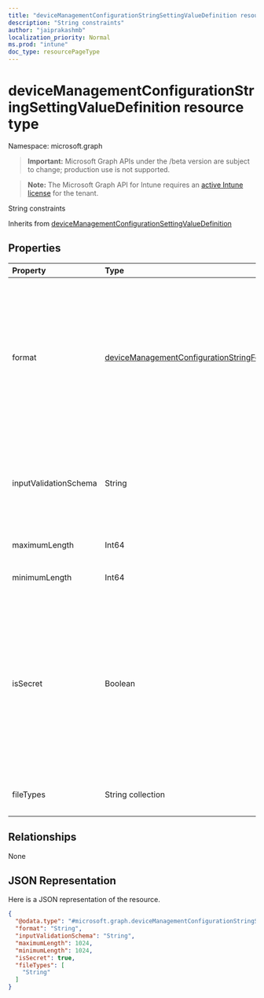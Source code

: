 ```yaml
---
title: "deviceManagementConfigurationStringSettingValueDefinition resource type"
description: "String constraints"
author: "jaiprakashmb"
localization_priority: Normal
ms.prod: "intune"
doc_type: resourcePageType
---
```


# deviceManagementConfigurationStringSettingValueDefinition resource type

Namespace: microsoft.graph

> **Important:** Microsoft Graph APIs under the /beta version are subject to change; production use is not supported.

> **Note:** The Microsoft Graph API for Intune requires an [active Intune license](https://go.microsoft.com/fwlink/?linkid=839381) for the tenant.

String constraints


Inherits from [deviceManagementConfigurationSettingValueDefinition](../resources/intune-shared-devicemanagementconfigurationsettingvaluedefinition.md)

## Properties
|Property|Type|Description|
|:---|:---|:---|
|format|[deviceManagementConfigurationStringFormat](../resources/intune-mam-devicemanagementconfigurationstringformat.md)|Pre-defined format of the string. Possible values are: `none`, `email`, `guid`, `ip`, `base64`, `url`, `version`, `xml`, `date`, `time`, `binary`, `regEx`, `json`, `dateTime`, `surfaceHub`.|
|inputValidationSchema|String|Regular expression or any xml or json schema that the input string should match|
|maximumLength|Int64|Maximum length of string|
|minimumLength|Int64|Minimum length of string|
|isSecret|Boolean|Specifies whether the setting needs to be treated as a secret. Settings marked as yes will be encrypted in transit and at rest and will be displayed as asterisks when represented in the UX.|
|fileTypes|String collection|Supported file types for this setting.|

## Relationships
None

## JSON Representation
Here is a JSON representation of the resource.
<!-- {
  "blockType": "resource",
  "@odata.type": "microsoft.graph.deviceManagementConfigurationStringSettingValueDefinition"
}
-->
``` json
{
  "@odata.type": "#microsoft.graph.deviceManagementConfigurationStringSettingValueDefinition",
  "format": "String",
  "inputValidationSchema": "String",
  "maximumLength": 1024,
  "minimumLength": 1024,
  "isSecret": true,
  "fileTypes": [
    "String"
  ]
}
```
